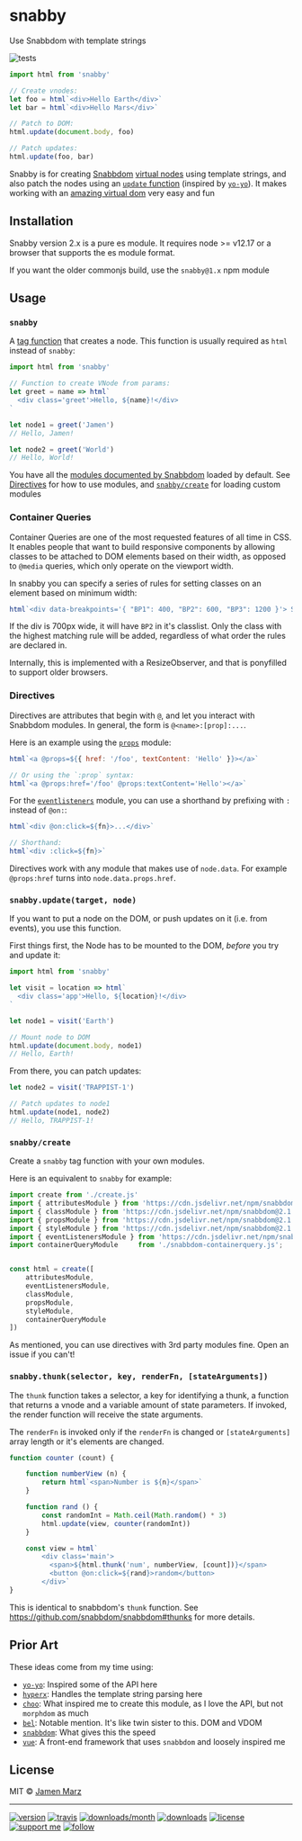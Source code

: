 # snabby

Use Snabbdom with template strings

![tests](https://github.com/mreinstein/snabby/actions/workflows/main.yml/badge.svg)


```js
import html from 'snabby'

// Create vnodes:
let foo = html`<div>Hello Earth</div>`
let bar = html`<div>Hello Mars</div>`

// Patch to DOM:
html.update(document.body, foo)

// Patch updates:
html.update(foo, bar)
```

Snabby is for creating [Snabbdom](https://github.com/snabbdom/snabbdom) [virtual nodes](https://github.com/snabbdom/snabbdom#virtual-node) using template strings, and also patch the nodes using an [`update` function](#snabby_update) (inspired by [`yo-yo`](https://npmjs.com/yo-yo)).  It makes working with an [amazing virtual dom](https://github.com/snabbdom/snabbdom#features) very easy and fun


## Installation

Snabby version 2.x is a pure es module. It requires node >= v12.17 or a browser that supports the es module format.

If you want the older commonjs build, use the `snabby@1.x` npm module


## Usage

### `snabby`

A [tag function](https://developer.mozilla.org/en-US/docs/Web/JavaScript/Reference/Template_literals#Tagged_template_literals) that creates a node.  This function is usually required as `html` instead of `snabby`:

```js
import html from 'snabby'

// Function to create VNode from params:
let greet = name => html`
  <div class='greet'>Hello, ${name}!</div>
`

let node1 = greet('Jamen')
// Hello, Jamen!

let node2 = greet('World')
// Hello, World!
```

You have all the [modules documented by Snabbdom](https://github.com/snabbdom/snabbdom#modules-documentation) loaded by default.  See [Directives](#directives) for how to use modules, and [`snabby/create`](#snabby_create) for loading custom modules


### Container Queries

Container Queries are one of the most requested features of all time in CSS. It enables people that want to build responsive 
components by allowing classes to be attached to DOM elements based on their width, as opposed to `@media` queries, which only
operate on the viewport width.

In snabby you can specify a series of rules for setting classes on an element based on minimum width:

```js
html`<div data-breakpoints='{ "BP1": 400, "BP2": 600, "BP3": 1200 }'> Some content here </div>`
```

If the div is 700px wide, it will have `BP2` in it's classlist. Only the class with the highest matching rule will be added, regardless of what order the rules are declared in.

Internally, this is implemented with a ResizeObserver, and that is ponyfilled to support older browsers.


### Directives

Directives are attributes that begin with `@`, and let you interact with Snabbdom modules.  In general, the form is `@<name>:[prop]:...`.

Here is an example using the [`props`](https://github.com/snabbdom/snabbdom#the-props-module) module:

```js
html`<a @props=${{ href: '/foo', textContent: 'Hello' }}></a>`

// Or using the `:prop` syntax:
html`<a @props:href='/foo' @props:textContent='Hello'></a>`
```

For the [`eventlisteners`](https://github.com/snabbdom/snabbdom#eventlisteners-module) module, you can use a shorthand by prefixing with `:` instead of `@on:`:

```js
html`<div @on:click=${fn}>...</div>`

// Shorthand:
html`<div :click=${fn}>`
```

Directives work with any module that makes use of `node.data`.  For example `@props:href` turns into `node.data.props.href`.


### `snabby.update(target, node)`

If you want to put a node on the DOM, or push updates on it (i.e. from events), you use this function.

First things first, the Node has to be mounted to the DOM, _before_ you try and update it:

```js
import html from 'snabby'

let visit = location => html`
  <div class='app'>Hello, ${location}!</div>
`

let node1 = visit('Earth')

// Mount node to DOM
html.update(document.body, node1)
// Hello, Earth!
```

From there, you can patch updates:

```js
let node2 = visit('TRAPPIST-1')

// Patch updates to node1
html.update(node1, node2)
// Hello, TRAPPIST-1!
```


### `snabby/create`

Create a `snabby` tag function with your own modules.

Here is an equivalent to `snabby` for example:

```js
import create from './create.js'
import { attributesModule } from 'https://cdn.jsdelivr.net/npm/snabbdom@2.1.0/build/package/modules/attributes.js';
import { classModule } from 'https://cdn.jsdelivr.net/npm/snabbdom@2.1.0/build/package/modules/class.js';
import { propsModule } from 'https://cdn.jsdelivr.net/npm/snabbdom@2.1.0/build/package/modules/props.js';
import { styleModule } from 'https://cdn.jsdelivr.net/npm/snabbdom@2.1.0/build/package/modules/style.js';
import { eventListenersModule } from 'https://cdn.jsdelivr.net/npm/snabbdom@2.1.0/build/package/modules/eventlisteners.js';
import containerQueryModule     from './snabbdom-containerquery.js';


const html = create([
    attributesModule,
    eventListenersModule,
    classModule,
    propsModule,
    styleModule,
    containerQueryModule
])

```

As mentioned, you can use directives with 3rd party modules fine.  Open an issue if you can't!


### `snabby.thunk(selector, key, renderFn, [stateArguments])`

The `thunk` function takes a selector, a key for identifying a thunk, a function that returns a vnode and a variable amount of state parameters. If invoked, the render function will receive the state arguments.

The `renderFn` is invoked only if the `renderFn` is changed or `[stateArguments]` array length or it's elements are changed.


```js
function counter (count) {

    function numberView (n) {
        return html`<span>Number is ${n}</span>`
    }

    function rand () {
        const randomInt = Math.ceil(Math.random() * 3)
        html.update(view, counter(randomInt))
    }

    const view = html`
        <div class='main'>
          <span>${html.thunk('num', numberView, [count])}</span>
          <button @on:click=${rand}>random</button>
        </div>`
}

```

This is identical to snabbdom's `thunk` function. See https://github.com/snabbdom/snabbdom#thunks for more details.



## Prior Art

These ideas come from my time using:

 - [`yo-yo`](https://npmjs.com/yo-yo): Inspired some of the API here
 - [`hyperx`](https://npmjs.com/hyperx): Handles the template string parsing here
 - [`choo`](https://npmjs.com/choo): What inspired me to create this module, as I love the API, but not `morphdom` as much
 - [`bel`](https://npmjs.com/bel):  Notable mention.  It's like twin sister to this. DOM and VDOM
 - [`snabbdom`](https://npmjs.com/snabbdom): What gives this the speed
 - [`vue`](https://npmjs.com/vue): A front-end framework that uses `snabbdom` and loosely inspired me


## License

MIT © [Jamen Marz](https://git.io/jamen)

---

[![version](https://img.shields.io/npm/v/snabby.svg?style=flat-square)](https://npmjs.com/package/snabby) [![travis](https://img.shields.io/travis/snabby/jamen.svg?style=flat-square)](https://travis-ci.org/snabby/jamen) [![downloads/month](https://img.shields.io/npm/dm/snabby.svg?style=flat-square)](https://npmjs.com/package/snabby) [![downloads](https://img.shields.io/npm/dt/snabby.svg?style=flat-square)](https://npmjs.com/package/snabby) [![license](https://img.shields.io/npm/l/snabby.svg?style=flat-square)](https://npmjs.com/package/snabby) [![support me](https://img.shields.io/badge/support%20me-paypal-green.svg?style=flat-square)](https://www.paypal.me/jamenmarz/5usd) [![follow](https://img.shields.io/github/followers/jamen.svg?style=social&label=Follow)](https://github.com/jamen)
